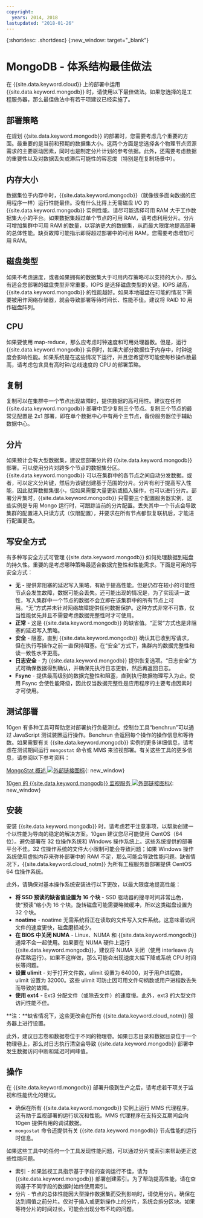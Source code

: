 ```yaml
---
copyright:
  years: 2014, 2018
lastupdated: "2018-01-26"
---
```


{:shortdesc: .shortdesc}
{:new_window: target="_blank"}

# MongoDB - 体系结构最佳做法

在 {{site.data.keyword.cloud}} 上的部署中运用 {{site.data.keyword.mongodb}} 时，请使用以下最佳做法。如果您选择的是工程服务器，那么最佳做法中有若干项建议已经实施了。 

## 部署策略
在规划 {{site.data.keyword.mongodb}} 的部署时，您需要考虑几个重要的方面。最重要的是当前和预期的数据集大小。这两个方面是您选择各个物理节点资源需求的主要驱动因素，同时也是制定分片计划的参考依据。此外，还需要考虑数据的重要性以及对数据丢失或滞后可能性的容忍度（特别是在复制场景中）。 

## 内存大小
数据集位于内存中时，{{site.data.keyword.mongodb}}（就像很多面向数据的应用程序一样）运行性能最佳。没有什么比得上无需磁盘 I/O 的 {{site.data.keyword.mongodb}} 实例性能。请尽可能选择可用 RAM 大于工作数据集大小的平台。如果数据集超过单个节点的可用 RAM，请考虑利用分片。分片可增加集群中可用 RAM 的数量，以容纳更大的数据集，从而最大限度地提高部署的总体性能。缺页故障可能指示即将超过部署中的可用 RAM。您需要考虑增加可用 RAM。

## 磁盘类型
如果不考虑速度，或者如果拥有的数据集大于可用内存策略可以支持的大小，那么有适合您部署的磁盘类型非常重要。IOPS 是选择磁盘类型的关键。IOPS 越高，{{site.data.keyword.mongodb}} 的性能越好。如果本地磁盘在可能的情况下需要被用作网络存储器，就会导致部署等待时间长、性能不佳。建议将 RAID 10 用作磁盘阵列。

## CPU
如果要使用 map-reduce，那么应考虑时钟速度和可用处理器数。但是，运行 {{site.data.keyword.mongodb}} 实例时，如果大部分数据位于内存中，时钟速度会影响性能。如果系统是在这些情况下运行，并且您希望尽可能使每秒操作数最高，请考虑包含具有高时钟/总线速度的 CPU 的部署策略。

## 复制
复制可以在集群中一个节点出现故障时，提供数据的高可用性。建议在任何 {{site.data.keyword.mongodb}} 部署中至少复制三个节点。复制三个节点的最常见配置是 2x1 部署，即在单个数据中心中有两个主节点，备份服务器位于辅助数据中心。


## 分片
如果预计会有大型数据集，建议您部署分片的 {{site.data.keyword.mongodb}} 部署。可以使用分片对跨多个节点的数据集分区。{{site.data.keyword.mongodb}} 可以在集群中的各节点之间自动分发数据。或者，可以定义分片键，然后为该键创建基于范围的分片。分片有利于提高写入性能，因此就算数据集很小，但如果需要大量更新或插入操作，也可以进行分片。部署分片集时，{{site.data.keyword.mongodb}} 只需要三个配置服务器实例，这些实例是专用 Mongo 运行时，可跟踪当前的分片配置。丢失其中一个节点会导致集群的配置进入只读方式（仅限配置），并要求在所有节点都恢复联机后，才能进行配置更改。

## 写安全方式
有多种写安全方式可管理 {{site.data.keyword.mongodb}} 如何处理数据到磁盘的持久性。重要的是考虑哪种策略最适合数据完整性和性能需求。下面是可用的写安全方式：

* **无** - 提供非阻塞的延迟写入策略，有助于提高性能。但是仍存在较小的可能性节点会发生故障，数据可能会丢失。还可能出现的情况是，为了实现读一致性，写入集群中一个节点的数据不会立即在该集群中的所有节点上可用。“无”方式并未针对网络故障提供任何数据保护。这种方式非常不可靠，仅当性能优先并且不需要考虑数据完整性时才可使用。
* **正常** - 这是 {{site.data.keyword.mongodb}} 的缺省值。“正常”方式也是非阻塞的延迟写入策略。  
* **安全** - 阻塞，直到 {{site.data.keyword.mongodb}} 确认其已收到写请求，但在执行写操作之前一直保持阻塞。在“安全”方式下，集群内的数据完整性和读一致性水平更高。
* **日志安全** - 为 {{site.data.keyword.mongodb}} 提供恢复选项。“日志安全”方式可确保数据得到确认，并确保先执行日志更新，然后再返回日志。
* **Fsync** - 提供最高级别的数据完整性和阻塞，直到执行数据物理写入为止。使用 Fsync 会使性能降级，因此仅当数据完整性是应用程序的主要考虑因素时才可使用。

## 测试部署
10gen 有多种工具可帮助您对部署执行负载测试。控制台工具“benchrun”可以通过 JavaScript 测试装置运行操作。Benchrun 会返回每个操作的操作信息和等待数。如果需要有关 {{site.data.keyword.mongodb}} 实例的更多详细信息，请考虑在测试期间运行 `mongostat` 命令或 MMS 来监视部署。有关这些工具的更多信息，请参阅以下参考资料：

[MongoStat 概述 ![外部链接图标](../../icons/launch-glyph.svg "外部链接图标")](http://docs.mongodb.org/manual/reference/mongostat/){: new_window}

[10gen 的 {{site.data.keyword.mongodb}} 监视服务 ![外部链接图标](../../icons/launch-glyph.svg "外部链接图标")](http://www.10gen.com/products/mongodb-monitoring-service){: new_window}

## 安装
安装 {{site.data.keyword.mongodb}} 时，请考虑若干注意事项，以帮助创建一个以性能为导向的稳定的解决方案。10gen 建议您尽可能使用 CentOS（64 位）。避免部署在 32 位操作系统和 Windows 操作系统上。这些系统提供的部署平台不佳。32 位操作系统的文件大小限制可能会导致问题；如果 Windows 操作系统使用虚拟内存来弥补部署中的 RAM 不足，那么可能会导致性能问题。缺省情况下，{{site.data.keyword.cloud_notm}} 为所有工程服务器部署提供 CentOS 64 位操作系统。

此外，请确保对基本操作系统安装进行以下更改，以最大限度地提高性能：
* **将 SSD 预读的缺省值设置为 16 个块** - SSD 驱动器的搜寻时间非常出色，使“预读”缩小为 16 个块。旋转磁盘可能需要略微缓冲，所以这类磁盘设置为 32 个块。
* **noatime** - noatime 无需系统将正在读取的文件写入文件系统。这意味着访问文件的速度更快，磁盘磨损减少。
* **在 BIOS 中关闭 NUMA** - Linux、NUMA 和 {{site.data.keyword.mongodb}} 通常不会一起使用。如果要在 NUMA 硬件上运行 {{site.data.keyword.mongodb}}，建议将 NUMA 关闭（使用 interleave 内存策略运行）。如果不这样做，那么可能会出现速度大幅下降或系统 CPU 时间长等问题。
* **设置 ulimit** - 对于打开文件数，ulimit 设置为 64000，对于用户进程数，ulimit 设置为 32000。这些 ulimit 可防止因可用文件句柄数或用户进程数丢失而导致的故障。 
* **使用 ext4** - Ext3 分配文件（或除去文件）的速度慢。此外，ext3 的大型文件访问性能不佳。

**注：**缺省情况下，这些更改会在所有 {{site.data.keyword.cloud_notm}} 服务器上进行设置。

此外，建议日志卷和数据卷位于不同的物理卷。如果日志目录和数据目录位于一个物理卷上，那么对日志执行清空会导致 {{site.data.keyword.mongodb}} 部署中发生数据访问中断和延迟时间峰值。

## 操作
在 {{site.data.keyword.mongodb}} 部署升级到生产之后，请考虑若干项关于监视和性能优化的建议。 
* 确保在所有 {{site.data.keyword.mongodb}} 实例上运行 MMS 代理程序。这有助于监视部署的运行状况和性能。MMS 代理程序在支持交互期间会向 10gen 提供有用的调试数据。 
* `mongostat` 命令还提供有关 {{site.data.keyword.mongodb}} 节点性能的运行时信息。

如果这些工具中的任何一个工具发现性能问题，可以通过分片或索引来帮助更正这些性能问题。 

* 索引 - 如果监视工具指示基于字段的查询运行不佳，请为 {{site.data.keyword.mongodb}} 部署创建索引。为了帮助提高性能，请在查询基于不同字段的数据时始终使用索引。
* 分片 - 节点的总体性能因大型操作数据集而受到影响时，请使用分片。确保在达到阈值之前分片。仅对于插入或更新操作上的分片，系统会拆分区块。如果等待分片的时间过长，可能会出现分布不均的问题。 


